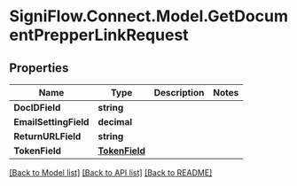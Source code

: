 
# SigniFlow.Connect.Model.GetDocumentPrepperLinkRequest

## Properties

Name | Type | Description | Notes
------------ | ------------- | ------------- | -------------
**DocIDField** | **string** |  | 
**EmailSettingField** | **decimal** |  | 
**ReturnURLField** | **string** |  | 
**TokenField** | [**TokenField**](TokenField.md) |  | 

[[Back to Model list]](../README.md#documentation-for-models)
[[Back to API list]](../README.md#documentation-for-api-endpoints)
[[Back to README]](../README.md)

